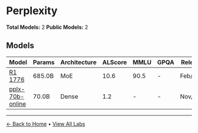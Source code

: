 # Perplexity

**Total Models:** 2
**Public Models:** 2

## Models

| Model | Params | Architecture | ALScore | MMLU | GPQA | Released | Status |
|-------|--------|--------------|---------|------|------|----------|--------|
| [R1 1776](../models/perplexity/r1-1776.md) | 685.0B | MoE | 10.6 | 90.5 | - | Feb/2025 | 🟢 |
| [pplx-70b-online](../models/perplexity/pplx-70b-online.md) | 70.0B | Dense | 1.2 | - | - | Nov/2023 | 🟢 |

---

[← Back to Home](../README.md) • [View All Labs](../labs/)
